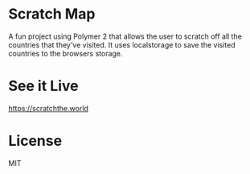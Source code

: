 # Scratch Map

A fun project using Polymer 2 that allows the user to scratch off all the countries that they've visited. It uses localstorage to save the visited countries to the browsers storage.



# See it Live

https://scratchthe.world


# License 
MIT
